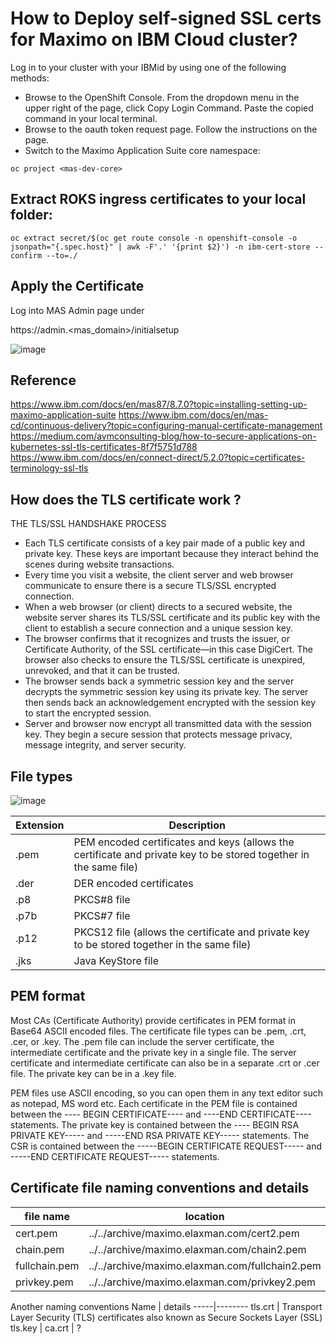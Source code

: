 # How to Deploy self-signed SSL certs for Maximo on IBM Cloud cluster?

Log in to your cluster with your IBMid by using one of the following methods:

* Browse to the OpenShift Console. From the dropdown menu in the upper right of the page, click Copy Login Command. Paste the copied command in your local terminal.
* Browse to the oauth token request page. Follow the instructions on the page.
* Switch to the Maximo Application Suite core namespace:
```
oc project <mas-dev-core>
```

## Extract ROKS ingress certificates to your local folder:
```  
oc extract secret/$(oc get route console -n openshift-console -o jsonpath="{.spec.host}" | awk -F'.' '{print $2}') -n ibm-cert-store --confirm --to=./
```
  
  
## Apply the Certificate

Log into MAS Admin page under 

https://admin.<mas_domain>/initialsetup

![image](https://github.com/ekambaraml/sustainability/assets/26153008/5bf07517-f815-4ffc-81cc-ed106fda5e75)



## Reference
https://www.ibm.com/docs/en/mas87/8.7.0?topic=installing-setting-up-maximo-application-suite
https://www.ibm.com/docs/en/mas-cd/continuous-delivery?topic=configuring-manual-certificate-management
https://medium.com/avmconsulting-blog/how-to-secure-applications-on-kubernetes-ssl-tls-certificates-8f7f5751d788
https://www.ibm.com/docs/en/connect-direct/5.2.0?topic=certificates-terminology-ssl-tls


## How does the TLS certificate work ?

THE TLS/SSL HANDSHAKE PROCESS
* Each TLS certificate consists of a key pair made of a public key and private key.
These keys are important because they interact behind the scenes during website transactions.
* Every time you visit a website, the client server and web browser communicate to ensure there is a secure TLS/SSL encrypted connection.
* When a web browser (or client) directs to a secured website, the website server shares its TLS/SSL certificate and its public key with the client to establish a secure connection and a unique session key.
* The browser confirms that it recognizes and trusts the issuer, or Certificate Authority, of the SSL certificate—in this case DigiCert. The browser also checks to ensure the TLS/SSL certificate is unexpired, unrevoked, and that it can be trusted.
* The browser sends back a symmetric session key and the server decrypts the symmetric session key using its private key. The server then sends back an acknowledgement encrypted with the session key to start the encrypted session.
* Server and browser now encrypt all transmitted data with the session key. They begin a secure session that protects message privacy, message integrity, and server security.


## File types

![image](https://github.com/ekambaraml/sustainability/assets/26153008/d72aa09d-976b-46f6-a543-dd134e6a5f31)


Extension |	Description
----------|------------
.pem |	PEM encoded certificates and keys (allows the certificate and private key to be stored together in the same file)
.der |	DER encoded certificates
.p8 |	PKCS#8 file
.p7b |	PKCS#7 file
.p12 |	PKCS12 file (allows the certificate and private key to be stored together in the same file)
.jks |	Java KeyStore file

## PEM format

Most CAs (Certificate Authority) provide certificates in PEM format in Base64 ASCII encoded files. The certificate file types can be .pem, .crt, .cer, or .key. The .pem file can include the server certificate, the intermediate certificate and the private key in a single file. The server certificate and intermediate certificate can also be in a separate .crt or .cer file. The private key can be in a .key file.

PEM files use ASCII encoding, so you can open them in any text editor such as notepad, MS word etc. Each certificate in the PEM file is contained between the ---- BEGIN CERTIFICATE---- and ----END CERTIFICATE---- statements. The private key is contained between the ---- BEGIN RSA PRIVATE KEY----- and -----END RSA PRIVATE KEY----- statements. The CSR is contained between the -----BEGIN CERTIFICATE REQUEST----- and -----END CERTIFICATE REQUEST----- statements.


## Certificate file naming conventions and details

file name | location | details
----------|----------|----------
cert.pem | ../../archive/maximo.elaxman.com/cert2.pem | details
chain.pem| ../../archive/maximo.elaxman.com/chain2.pem |
fullchain.pem | ../../archive/maximo.elaxman.com/fullchain2.pem|
privkey.pem | ../../archive/maximo.elaxman.com/privkey2.pem |

Another naming conventions
Name | details
-----|--------
tls.crt | Transport Layer Security (TLS) certificates also known as Secure Sockets Layer (SSL)
tls.key | 
ca.crt | ?
